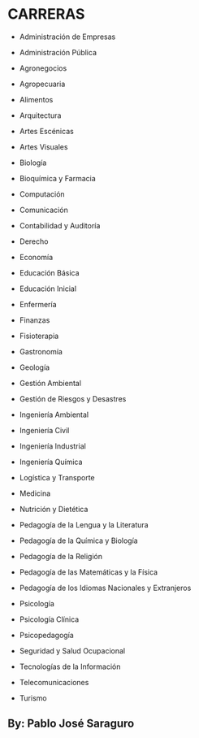 # CARRERAS 

- Administración de Empresas 

- Administración Pública 

- Agronegocios 

- Agropecuaria 

- Alimentos 

- Arquitectura 

- Artes Escénicas 

- Artes Visuales 

- Biología 

- Bioquímica y Farmacia 

- Computación 

- Comunicación 

- Contabilidad y Auditoría 

- Derecho 

- Economía 

- Educación Básica 

- Educación Inicial 

- Enfermería 

- Finanzas 

- Fisioterapia 

- Gastronomía 

- Geología 

- Gestión Ambiental 

- Gestión de Riesgos y Desastres 

- Ingeniería Ambiental 

- Ingeniería Civil 

- Ingeniería Industrial 

- Ingeniería Química 

- Logística y Transporte 

- Medicina 

- Nutrición y Dietética 

- Pedagogía de la Lengua y la Literatura 

- Pedagogía de la Química y Biología 

- Pedagogía de la Religión 

- Pedagogía de las Matemáticas y la Física 

- Pedagogía de los Idiomas Nacionales y Extranjeros 

- Psicología 

- Psicología Clínica 

- Psicopedagogía 

- Seguridad y Salud Ocupacional 

- Tecnologías de la Información 

- Telecomunicaciones 

- Turismo 

## By: Pablo José Saraguro
